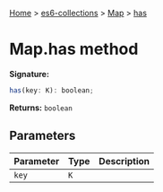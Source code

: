 [Home](./index) &gt; [es6-collections](./es6-collections.md) &gt; [Map](./es6-collections.map.md) &gt; [has](./es6-collections.map.has.md)

# Map.has method


**Signature:**
```javascript
has(key: K): boolean;
```
**Returns:** `boolean`

## Parameters

|  Parameter | Type | Description |
|  --- | --- | --- |
|  `key` | `K` |  |

